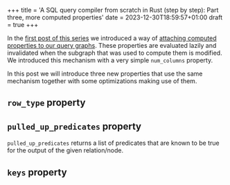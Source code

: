+++
title = 'A SQL query compiler from scratch in Rust (step by step): Part three, more computed properties'
date = 2023-12-30T18:59:57+01:00
draft = true
+++

In the [first post of this series](../query-compiler-part-one) we introduced a way of
[attaching computed properties to our query graphs](../query-compiler-part-one/#attaching-computed-properties-to-the-query-graph).
These properties are evaluated lazily and invalidated
when the subgraph that was used to compute them is modified. We introduced this mechanism with
a very simple `num_columns` property.

In this post we will introduce three new properties that use the same mechanism together with
some optimizations making use of them.

## `row_type` property

## `pulled_up_predicates` property

`pulled_up_predicates` returns a list of predicates that are known to be true for the output
of the given relation/node.

## `keys` property